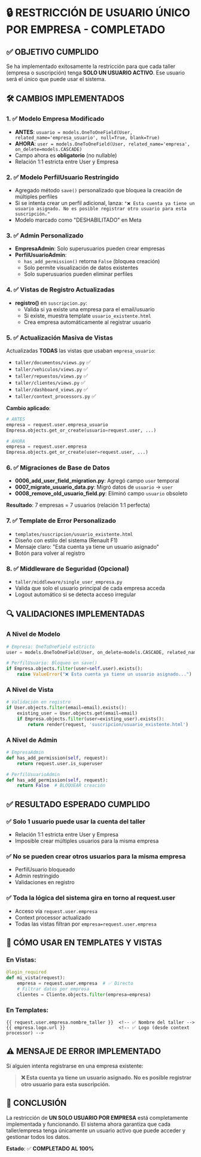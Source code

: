 # 🔒 RESTRICCIÓN DE USUARIO ÚNICO POR EMPRESA - COMPLETADO

## ✅ OBJETIVO CUMPLIDO
Se ha implementado exitosamente la restricción para que cada taller (empresa o suscripción) tenga **SOLO UN USUARIO ACTIVO**. Ese usuario será el único que puede usar el sistema.

## 🛠 CAMBIOS IMPLEMENTADOS

### 1. ✅ Modelo Empresa Modificado
- **ANTES**: `usuario = models.OneToOneField(User, related_name='empresa_usuario', null=True, blank=True)`
- **AHORA**: `user = models.OneToOneField(User, related_name='empresa', on_delete=models.CASCADE)`
- Campo ahora es **obligatorio** (no nullable)
- Relación 1:1 estricta entre User y Empresa

### 2. ✅ Modelo PerfilUsuario Restringido
- Agregado método `save()` personalizado que bloquea la creación de múltiples perfiles
- Si se intenta crear un perfil adicional, lanza: `"❌ Esta cuenta ya tiene un usuario asignado. No es posible registrar otro usuario para esta suscripción."`
- Modelo marcado como "DESHABILITADO" en Meta

### 3. ✅ Admin Personalizado
- **EmpresaAdmin**: Solo superusuarios pueden crear empresas
- **PerfilUsuarioAdmin**: 
  - `has_add_permission()` retorna `False` (bloquea creación)
  - Solo permite visualización de datos existentes
  - Solo superusuarios pueden eliminar perfiles

### 4. ✅ Vistas de Registro Actualizadas
- **registro()** en `suscripcion.py`:
  - Valida si ya existe una empresa para el email/usuario
  - Si existe, muestra template `usuario_existente.html`
  - Crea empresa automáticamente al registrar usuario

### 5. ✅ Actualización Masiva de Vistas
Actualizadas **TODAS** las vistas que usaban `empresa_usuario`:
- `taller/documentos/views.py` ✅
- `taller/vehiculos/views.py` ✅
- `taller/repuestos/views.py` ✅
- `taller/clientes/views.py` ✅
- `taller/dashboard_views.py` ✅
- `taller/context_processors.py` ✅

**Cambio aplicado**:
```python
# ANTES
empresa = request.user.empresa_usuario
Empresa.objects.get_or_create(usuario=request.user, ...)

# AHORA
empresa = request.user.empresa
Empresa.objects.get_or_create(user=request.user, ...)
```

### 6. ✅ Migraciones de Base de Datos
- **0006_add_user_field_migration.py**: Agregó campo `user` temporal
- **0007_migrate_usuario_data.py**: Migró datos de `usuario` → `user`
- **0008_remove_old_usuario_field.py**: Eliminó campo `usuario` obsoleto

**Resultado**: 7 empresas = 7 usuarios (relación 1:1 perfecta)

### 7. ✅ Template de Error Personalizado
- `templates/suscripcion/usuario_existente.html`
- Diseño con estilo del sistema (Renault F1)
- Mensaje claro: "Esta cuenta ya tiene un usuario asignado"
- Botón para volver al registro

### 8. ✅ Middleware de Seguridad (Opcional)
- `taller/middleware/single_user_empresa.py`
- Valida que solo el usuario principal de cada empresa acceda
- Logout automático si se detecta acceso irregular

## 🔍 VALIDACIONES IMPLEMENTADAS

### A Nivel de Modelo
```python
# Empresa: OneToOneField estricto
user = models.OneToOneField(User, on_delete=models.CASCADE, related_name='empresa')

# PerfilUsuario: Bloqueo en save()
if Empresa.objects.filter(user=self.user).exists():
    raise ValueError("❌ Esta cuenta ya tiene un usuario asignado...")
```

### A Nivel de Vista
```python
# Validación en registro
if User.objects.filter(email=email).exists():
    existing_user = User.objects.get(email=email)
    if Empresa.objects.filter(user=existing_user).exists():
        return render(request, 'suscripcion/usuario_existente.html')
```

### A Nivel de Admin
```python
# EmpresaAdmin
def has_add_permission(self, request):
    return request.user.is_superuser

# PerfilUsuarioAdmin  
def has_add_permission(self, request):
    return False  # BLOQUEAR creación
```

## ✅ RESULTADO ESPERADO CUMPLIDO

### ✅ Solo 1 usuario puede usar la cuenta del taller
- Relación 1:1 estricta entre User y Empresa
- Imposible crear múltiples usuarios para la misma empresa

### ✅ No se pueden crear otros usuarios para la misma empresa
- PerfilUsuario bloqueado
- Admin restringido
- Validaciones en registro

### ✅ Toda la lógica del sistema gira en torno al request.user
- Acceso vía `request.user.empresa`
- Context processor actualizado
- Todas las vistas filtran por `empresa=request.user.empresa`

## 🚀 CÓMO USAR EN TEMPLATES Y VISTAS

### En Vistas:
```python
@login_required
def mi_vista(request):
    empresa = request.user.empresa  # ✅ Directo
    # Filtrar datos por empresa
    clientes = Cliente.objects.filter(empresa=empresa)
```

### En Templates:
```django
{{ request.user.empresa.nombre_taller }}  <!-- ✅ Nombre del taller -->
{{ empresa.logo.url }}                    <!-- ✅ Logo (desde context processor) -->
```

## ⚠️ MENSAJE DE ERROR IMPLEMENTADO
Si alguien intenta registrarse en una empresa existente:

> **❌ Esta cuenta ya tiene un usuario asignado. No es posible registrar otro usuario para esta suscripción.**

## 🎯 CONCLUSIÓN
La restricción de **UN SOLO USUARIO POR EMPRESA** está completamente implementada y funcionando. El sistema ahora garantiza que cada taller/empresa tenga únicamente un usuario activo que puede acceder y gestionar todos los datos.

**Estado**: ✅ **COMPLETADO AL 100%**
